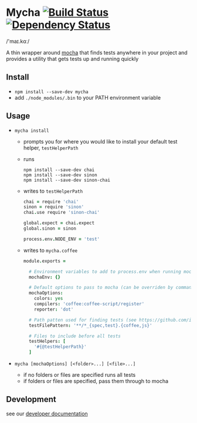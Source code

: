 # Mycha [![Build Status](https://travis-ci.org/Originate/mycha.svg?branch=master)](https://travis-ci.org/Originate/mycha) [![Dependency Status](https://david-dm.org/Originate/mycha.svg)](https://david-dm.org/Originate/mycha)

/'maɪ.kɑː/

A thin wrapper around [mocha](https://github.com/mochajs/mocha)
that finds tests anywhere in your project
and provides a utility that gets tests up and running quickly


## Install

* `npm install --save-dev mycha`
* add `./node_modules/.bin` to your PATH environment variable


## Usage

* `mycha install`
  * prompts you for where you would like to install your default test helper, `testHelperPath`

  * runs
    ```
    npm install --save-dev chai
    npm install --save-dev sinon
    npm install --save-dev sinon-chai
    ```

  * writes to `testHelperPath`
    ```coffee
    chai = require 'chai'
    sinon = require 'sinon'
    chai.use require 'sinon-chai'

    global.expect = chai.expect
    global.sinon = sinon

    process.env.NODE_ENV = 'test'
    ```

  * writes to `mycha.coffee`
    ```coffee
    module.exports =

      # Environment variables to add to process.env when running mocha
      mochaEnv: {}

      # Default options to pass to mocha (can be overriden by command line options)
      mochaOptions:
        colors: yes
        compilers: 'coffee:coffee-script/register'
        reporter: 'dot'

      # Path patten used for finding tests (see https://github.com/isaacs/minimatch)
      testFilePattern: '**/*_{spec,test}.{coffee,js}'

      # Files to include before all tests
      testHelpers: [
        '#{@testHelperPath}'
      ]
    ```

* `mycha [mochaOptions] [<folder>...] [<file>...]`
  * if no folders or files are specified runs all tests
  * if folders or files are specified, pass them through to mocha


## Development

see our [developer documentation](CONTRIBUTING.md)
